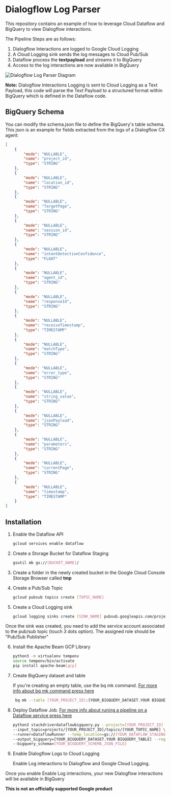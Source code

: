 # Dialogflow Log Parser

This repository contains an example of how to leverage Cloud Dataflow and BigQuery to view Dialogflow interactions.

The Pipeline Steps are as follows:

1. Dialogflow Interactions are logged to Google Cloud Logging
2. A Cloud Logging sink sends the log messages to Cloud Pub/Sub
3. Dataflow process the __textpayload__ and streams it to BigQuery
4. Access to the log interactions are now available in BigQuery

![Dialogflow Log Parser Diagram](images/diagram.png)

__Note:__ Dialogflow Interactions Logging is sent to Cloud Logging as a Text Payload, this code will parse the Text Payload to a structured format within BigQuery which is defined in the Dataflow code.

## BigQuery Schema

You can modify the schema.json file to define the BigQuery's table schema.
This json is an example for fields extracted from the logs of a Dialogflow CX agent:

```json
[
    {
        "mode": "NULLABLE",
        "name": "project_id",
        "type": "STRING"
    },
    {
        "mode": "NULLABLE",
        "name": "location_id",
        "type": "STRING"
    },
    {
        "mode": "NULLABLE",
        "name": "TargetPage",
        "type": "STRING"
    },
    {
        "mode": "NULLABLE",
        "name": "session_id",
        "type": "STRING"
    },
    {
        "mode": "NULLABLE",
        "name": "intentDetectionConfidence",
        "type": "FLOAT"
    },
    {
        "mode": "NULLABLE",
        "name": "agent_id",
        "type": "STRING"
    },
    {
        "mode": "NULLABLE",
        "name": "responseId",
        "type": "STRING"
    },
    {
        "mode": "NULLABLE",
        "name": "receiveTimestamp",
        "type": "TIMESTAMP"
    },
    {
        "mode": "NULLABLE",
        "name": "matchType",
        "type": "STRING"
    },
    {
        "mode": "NULLABLE",
        "name": "error_type",
        "type": "STRING"
    },
    {
        "mode": "NULLABLE",
        "name": "string_value",
        "type": "STRING"
    },
    {
        "mode": "NULLABLE",
        "name": "jsonPayload",
        "type": "STRING"
    },
    {
        "mode": "NULLABLE",
        "name": "parameters",
        "type": "STRING"
    },
    {
        "mode": "NULLABLE",
        "name": "currentPage",
        "type": "STRING"
    },
    {
        "mode": "NULLABLE",
        "name": "timestamp",
        "type": "TIMESTAMP"
    }
]
```

## Installation

1. Enable the Dataflow API

    ```sh
    gcloud services enable dataflow
    ```

2. Create a Storage Bucket for Dataflow Staging

    ```sh
    gsutil mb gs://[BUCKET_NAME]/
    ```

3. Create a folder in the newly created bucket in the Google Cloud Console Storage Browser called __tmp__

4. Create a Pub/Sub Topic

    ```sh
    gcloud pubsub topics create [TOPIC_NAME]
    ``` 

5. Create a Cloud Logging sink

    ```sh
    gcloud logging sinks create [SINK_NAME] pubsub.googleapis.com/projects/[PROJECT_ID]/topics/[TOPIC_NAME] --log-filter="resource.type=global"
    ```
    
Once the sink was created, you need to add the service account associated to the pub/sub topic (touch 3 dots option). The assigned role should be "Pub/Sub Publisher"

6. Install the Apache Beam GCP Library

    ```sh
    python3 -m virtualenv tempenv
    source tempenv/bin/activate
    pip install apache-beam[gcp]
    ```

7. Create BigQuery dataset and table

    If you're creating an empty table, use the bq mk command.
    [For more info about bq mk command press here](https://cloud.google.com/bigquery/docs/schemas#creating_a_json_schema_file)

   ```sh
    bq mk --table [YOUR_PROJECT_ID]:[YOUR_BIGQUERY_DATASET.YOUR BIGQUERY_TABLE] [YOUR_BIGQUERY_SCHEMA_JSON_FILE]
    ```

8. Deploy Dataflow Job.
    [For more info about runing a pipeline on a Dataflow service press here](https://cloud.google.com/dataflow/docs/quickstarts/create-pipeline-python#run-the-pipeline-on-the-dataflow-service)

    ```sh
    python3 stackdriverdataflowbigquery.py --project=[YOUR_PROJECT_ID] \ 
    --input_topic=projects/[YOUR_PROJECT_ID]/topics/[YOUR_TOPIC_NAME] \ 
    --runner=DataflowRunner --temp_location=gs://[YOUR_DATAFLOW_STAGING_BUCKET]/tmp \
    --output_bigquery=[YOUR_BIGQUERY_DATASET.YOUR BIGQUERY_TABLE] --region=us-central1 \
    --bigquery_schema=[YOUR_BIGQUERY_SCHEMA_JSON_FILE]
    ```

9. Enable Dialogflow Logs to Cloud Logging

    Enable Log interactions to Dialogflow and Google Cloud Logging.

Once you enable Enable Log interactions, your new Dialogflow interactions will be available in BigQuery

__This is not an officially supported Google product__

